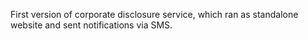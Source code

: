 First version of corporate disclosure service, which ran as standalone website and sent notifications via SMS.

